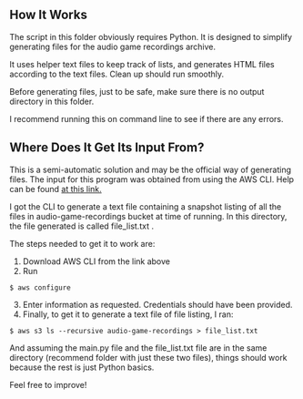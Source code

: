 ## How It Works
The script in this folder obviously requires Python. It is designed to simplify generating files for the audio game recordings archive.

It uses helper text files to keep track of lists, and generates HTML files according to the text files. Clean up should run smoothly.

Before generating files, just to be safe, make sure there is no output directory in this folder.

I recommend running this on command line to see if there are any errors.
## Where Does It Get Its Input From?
This is a semi-automatic solution and may be the official way of generating files. The input for this program was obtained from using the AWS CLI. Help can be found [at this link.](https://aws.amazon.com/cli/)

I got the CLI to generate a text file containing a snapshot listing of  all the files in audio-game-recordings bucket at time of running. In this directory, the file generated is called file_list.txt .

The steps needed to get it to work are:
1. Download AWS CLI from the link above
2. Run
```
$ aws configure
```
3. Enter information as requested. Credentials should have been provided.
4. Finally, to get it to generate a text file of file listing, I ran:
```
$ aws s3 ls --recursive audio-game-recordings > file_list.txt
```

And assuming the main.py file and the file_list.txt file are in the same directory (recommend folder with just these two files), things should work because the rest is just Python basics.

Feel free to improve!
